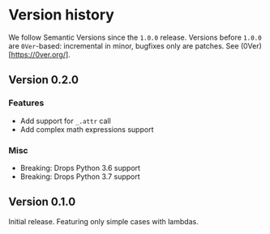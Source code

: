 # Version history

We follow Semantic Versions since the `1.0.0` release.
Versions before `1.0.0` are `0Ver`-based:
incremental in minor, bugfixes only are patches.
See (0Ver)[https://0ver.org/].

## Version 0.2.0

### Features

* Add support for `_.attr` call
* Add complex math expressions support

### Misc

* Breaking: Drops Python 3.6 support
* Breaking: Drops Python 3.7 support

## Version 0.1.0

Initial release. Featuring only simple cases with lambdas.
